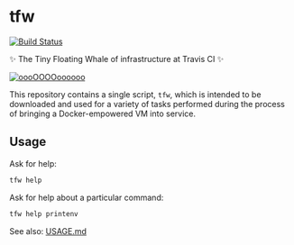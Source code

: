 # tfw

[![Build Status](https://travis-ci.org/travis-ci/tfw.svg?branch=master)](https://travis-ci.org/travis-ci/tfw)

:sparkles: The Tiny Floating Whale of infrastructure at Travis CI :sparkles:

[![oooOOOOoooooo](https://vignette.wikia.nocookie.net/steven-universe/images/7/7b/TFW.png/revision/latest)](http://steven-universe.wikia.com/wiki/Tiny_Floating_Whale)

This repository contains a single script, `tfw`, which is intended to be
downloaded and used for a variety of tasks performed during the process of
bringing a Docker-empowered VM into service.

## Usage

Ask for help:

``` bash
tfw help
```

Ask for help about a particular command:

``` bash
tfw help printenv
```

See also: [USAGE.md](USAGE.md)
